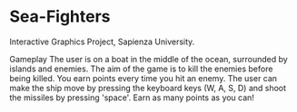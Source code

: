 # Sea-Fighters
Interactive Graphics Project, Sapienza University.


Gameplay
The user is on a boat in the middle of the ocean, surrounded by islands and enemies. The aim of the game is to kill the enemies before being killed. You earn points every time you hit an enemy. The user can make the ship move by pressing the keyboard keys (W, A, S, D) and shoot the missiles by pressing 'space'.
Earn as many points as you can!

